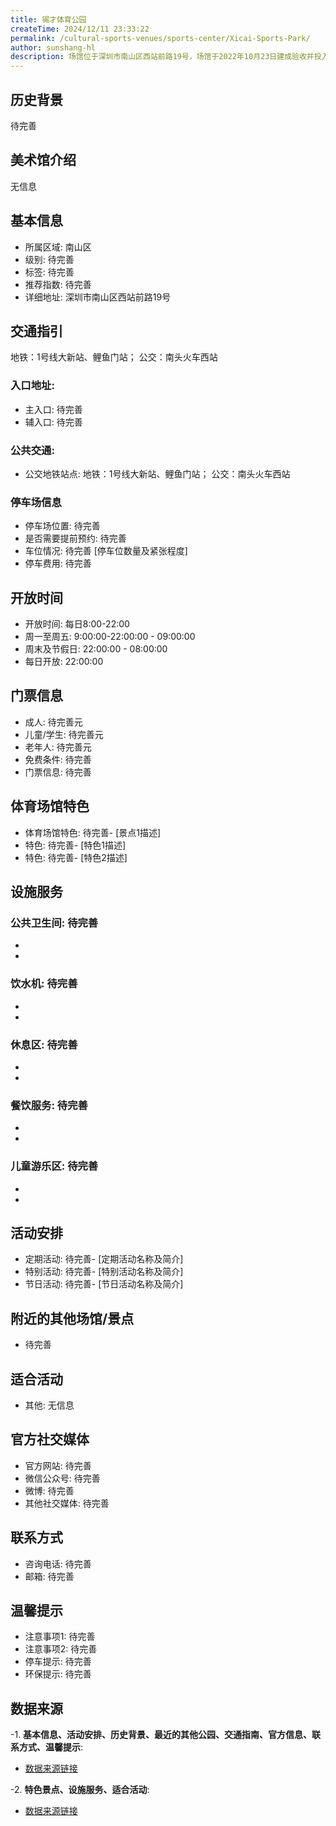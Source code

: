 ```yaml
---
title: 锡才体育公园
createTime: 2024/12/11 23:33:22
permalink: /cultural-sports-venues/sports-center/Xicai-Sports-Park/
author: sunshang-hl
description: 场馆位于深圳市南山区西站前路19号，场馆于2022年10月23日建成验收并投入使用，面积超3000平方米，内18片羽毛球场，2片篮球训练场，训练跑道。场馆设备齐全，还配备了全天热水供应淋浴间，大量免费停车位，球场的灯光和地胶符合奥运会比赛级标准，灯光采用LED防眩目无影球场灯，地胶采用世界羽联认证的国际赛事型地胶，场地
---
```


<ImageCard
image="https://www.sz.gov.cn/img/4/4099/4099933/11135809.png"
title= "锡才体育公园"
description= ""
date="2024/12/17"
href="/"
author="sunshang-hl"
/>

## 历史背景
 待完善

## 美术馆介绍
 无信息

## 基本信息
- 所属区域: 南山区
- 级别: 待完善
- 标签: 待完善
- 推荐指数: 待完善
- 详细地址: 深圳市南山区西站前路19号

## 交通指引
 地铁：1号线大新站、鲤鱼门站； 公交：南头火车西站
### 入口地址:
- 主入口: 待完善
- 辅入口: 待完善
### 公共交通:
- 公交地铁站点: 地铁：1号线大新站、鲤鱼门站； 公交：南头火车西站

### 停车场信息
- 停车场位置: 待完善
- 是否需要提前预约: 待完善
- 车位情况: 待完善 [停车位数量及紧张程度]
- 停车费用: 待完善

## 开放时间
- 开放时间: 每日8:00-22:00
- 周一至周五: 9:00:00-22:00:00 - 09:00:00
- 周末及节假日: 22:00:00 - 08:00:00
- 每日开放: 22:00:00

## 门票信息
- 成人: 待完善元
- 儿童/学生: 待完善元
- 老年人: 待完善元
- 免费条件: 待完善
- 门票信息: 待完善

## 体育场馆特色
- 体育场馆特色: 待完善- [景点1描述]
- 特色: 待完善- [特色1描述]
- 特色: 待完善- [特色2描述]

## 设施服务
### 公共卫生间: 待完善
- 
- 
### 饮水机: 待完善
- 
- 
### 休息区: 待完善
- 
- 
### 餐饮服务: 待完善
- 
- 
### 儿童游乐区: 待完善
- 
- 

## 活动安排
- 定期活动: 待完善- [定期活动名称及简介]
- 特别活动: 待完善- [特别活动名称及简介]
- 节日活动: 待完善- [节日活动名称及简介]

## 附近的其他场馆/景点
- 待完善

## 适合活动
- 其他: 无信息

## 官方社交媒体
- 官方网站: 待完善
- 微信公众号: 待完善
- 微博: 待完善
- 其他社交媒体: 待完善

## 联系方式
- 咨询电话: 待完善
- 邮箱: 待完善

## 温馨提示
- 注意事项1: 待完善
- 注意事项2: 待完善
- 停车提示: 待完善
- 环保提示: 待完善

## 数据来源
-1. **基本信息、活动安排、历史背景、最近的其他公园、交通指南、官方信息、联系方式、温馨提示**:
- [数据来源链接](https://www.sz.gov.cn/szzt2010/szwtt/wtcg/tycg/content/post_11135809.html)

-2. **特色景点、设施服务、适合活动**:
- [数据来源链接](https://www.sz.gov.cn/szzt2010/szwtt/wtcg/tycg/content/post_11135809.html)

